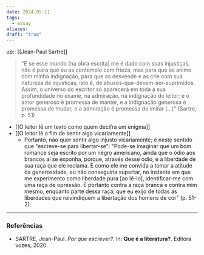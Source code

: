 ```yaml
---
date: 2024-05-11
tags:
  - essay
aliases: 
draft: "true"
---
```


up:: [[Jean-Paul Sartre]]

> "E se esse mundo [na obra escrita] me é dado com suas injustiças, não é para que eu as contemple com frieza, mas para que as anime com minha indignação, para que as desvende e as crie com sua natureza de injustiças, isto é, de abusos-que-devem-ser-suprimidos. Assim, o universo do escritor só aparecerá em toda a sua profundidade no exame, na admiração, na indignação do leitor; e o amor generoso é promessa de manter, e a indignação generosa é promessa de mudar, e a admiração é promessa de imitar (...)" (Sartre, p. 51)

- [[O leitor lê um texto como quem decifra um enigma]]
- [[O leitor lê a fim de sentir algo vicariamente]]
	- Portanto, não quer sentir algo injusto vicariamente; é neste sentido que "escreve-se para libertar-se": "Pode-se imaginar que um bom romance seja escrito por um negro americano, ainda que o ódio aos brancos aí se exponha, porque, através desse ódio, é a liberdade de sua raça que ele reclama. E como ele me convida a tomar a atitude da generosidade, eu não conseguiria suportar, no instante em que me experimento como liberdade pura [ao lê-lo], identificar-me com uma raça de opressão. É portanto contra a raça branca e contra mim mesmo, enquanto parte dessa raça, que eu exijo de todas as liberdades que reivindiquem a libertação dos homens de cor" (p. 51-2)


---
### Referências
- SARTRE, Jean-Paul. *Por que escrever?*. In: **Que é a literatura?**. Editora vozes, 2020.